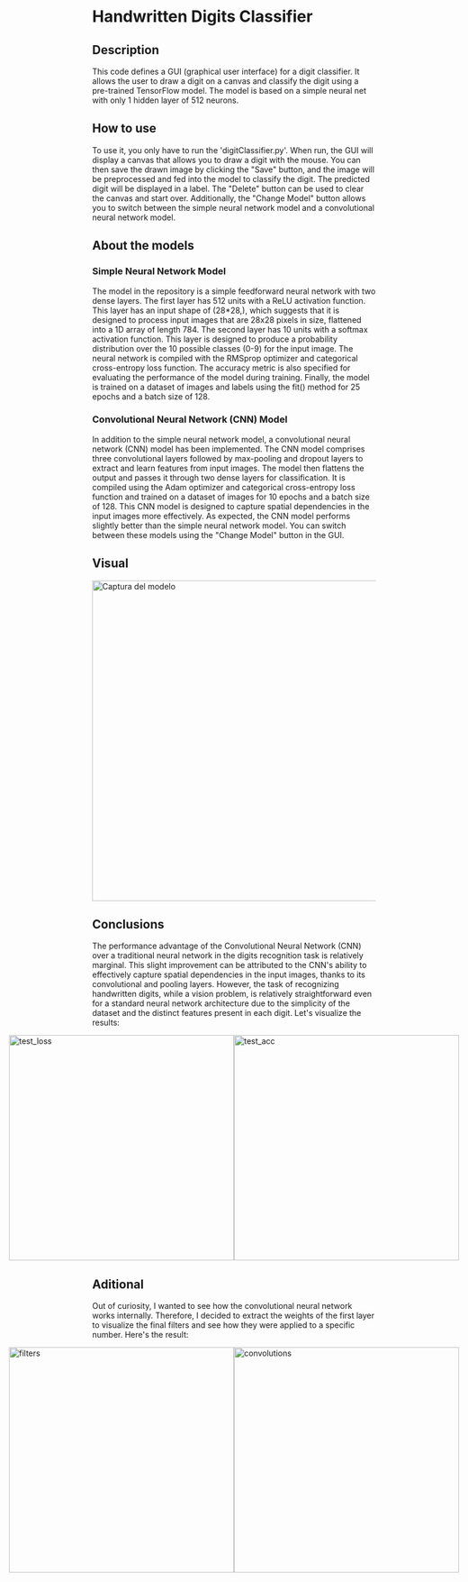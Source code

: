 # Handwritten Digits Classifier

## Description
This code defines a GUI (graphical user interface) for a digit classifier. It allows the user to draw a digit on a canvas and classify the digit using a pre-trained TensorFlow model. The model is based on a simple neural net with only 1 hidden layer of 512 neurons.

## How to use
To use it, you only have to run the 'digitClassifier.py'. When run, the GUI will display a canvas that allows you to draw a digit with the mouse. You can then save the drawn image by clicking the "Save" button, and the image will be preprocessed and fed into the model to classify the digit. The predicted digit will be displayed in a label. The "Delete" button can be used to clear the canvas and start over. Additionally, the "Change Model" button allows you to switch between the simple neural network model and a convolutional neural network model.

## About the models

### Simple Neural Network Model
The model in the repository is a simple feedforward neural network with two dense layers. The first layer has 512 units with a ReLU activation function. This layer has an input shape of (28*28,), which suggests that it is designed to process input images that are 28x28 pixels in size, flattened into a 1D array of length 784. The second layer has 10 units with a softmax activation function. This layer is designed to produce a probability distribution over the 10 possible classes (0-9) for the input image. The neural network is compiled with the RMSprop optimizer and categorical cross-entropy loss function. The accuracy metric is also specified for evaluating the performance of the model during training. Finally, the model is trained on a dataset of images and labels using the fit() method for 25 epochs and a batch size of 128.

### Convolutional Neural Network (CNN) Model
In addition to the simple neural network model, a convolutional neural network (CNN) model has been implemented. The CNN model comprises three convolutional layers followed by max-pooling and dropout layers to extract and learn features from input images. The model then flattens the output and passes it through two dense layers for classification. It is compiled using the Adam optimizer and categorical cross-entropy loss function and trained on a dataset of images for 10 epochs and a batch size of 128. This CNN model is designed to capture spatial dependencies in the input images more effectively. As expected, the CNN model performs slightly better than the simple neural network model. You can switch between these models using the "Change Model" button in the GUI.

## Visual
  
<img width="569" alt="Captura del modelo" src="https://github.com/javipzv/handwritten-digits-classifier/assets/90279135/8117ac9d-3ad9-4ac9-81b7-17e5ce052d8b">

## Conclusions
The performance advantage of the Convolutional Neural Network (CNN) over a traditional neural network in the digits recognition task is relatively marginal. This slight improvement can be attributed to the CNN's ability to effectively capture spatial dependencies in the input images, thanks to its convolutional and pooling layers. However, the task of recognizing handwritten digits, while a vision problem, is relatively straightforward even for a standard neural network architecture due to the simplicity of the dataset and the distinct features present in each digit. Let's visualize the results:

<div style="display:flex; justify-content: center;">
  <img width="400" src="https://github.com/javipzv/handwritten-digits-classifier/assets/90279135/19c55b8a-168e-455a-b1ee-9c5d35dbea5a" alt="test_loss">
  <img width="400" src="https://github.com/javipzv/handwritten-digits-classifier/assets/90279135/1f4af576-e7bf-4a71-9edf-ad00bb6b6c12" alt="test_acc">
</div>

## Aditional
Out of curiosity, I wanted to see how the convolutional neural network works internally. Therefore, I decided to extract the weights of the first layer to visualize the final filters and see how they were applied to a specific number. Here's the result:

<div style="display:flex; justify-content: center;">
  <img width="400" src="https://github.com/javipzv/handwritten-digits-classifier/assets/90279135/efdf4611-f723-4140-a753-8f127fc8c3e1" alt="filters">
  <img width="400" src="https://github.com/javipzv/handwritten-digits-classifier/assets/90279135/a905afe4-f538-44a6-8b91-6acb3793a905" alt="convolutions">
</div>
